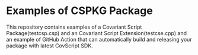 # Examples of CSPKG Package
This repository contains examples of a Covariant Script Package(testcsp.csp) and an Covariant Script Extension(testcse.cpp)
and an example of GitHub Action that can automatically build and releasing your package with latest CovScript SDK.
